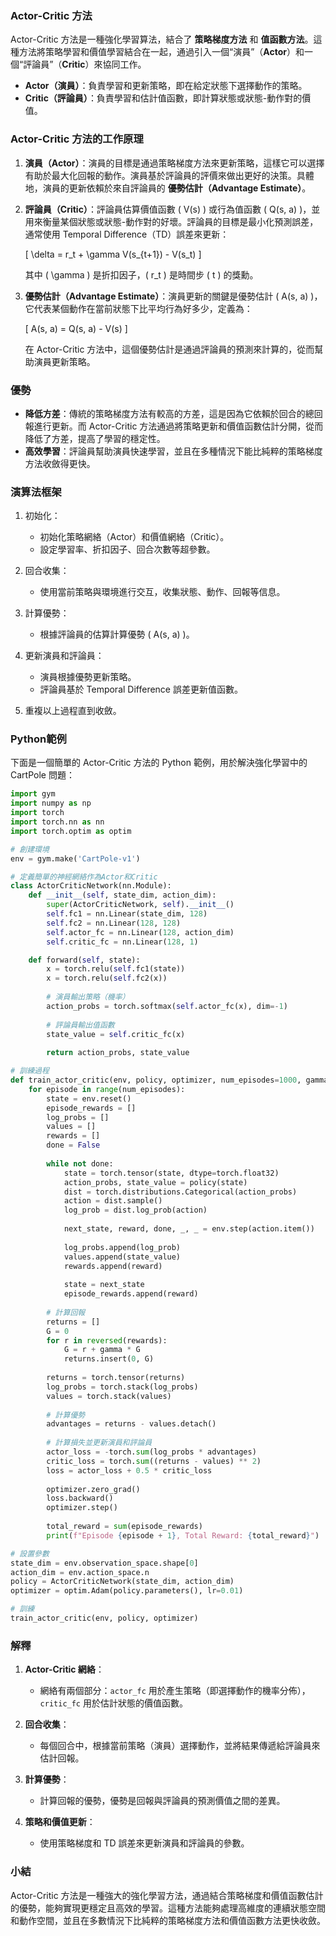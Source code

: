 ### Actor-Critic 方法

Actor-Critic 方法是一種強化學習算法，結合了 **策略梯度方法** 和 **值函數方法**。這種方法將策略學習和價值學習結合在一起，通過引入一個“演員”（**Actor**）和一個“評論員”（**Critic**）來協同工作。

- **Actor（演員）**：負責學習和更新策略，即在給定狀態下選擇動作的策略。
- **Critic（評論員）**：負責學習和估計值函數，即計算狀態或狀態-動作對的價值。

### Actor-Critic 方法的工作原理

1. **演員（Actor）**：演員的目標是通過策略梯度方法來更新策略，這樣它可以選擇有助於最大化回報的動作。演員基於評論員的評價來做出更好的決策。具體地，演員的更新依賴於來自評論員的 **優勢估計（Advantage Estimate）**。

2. **評論員（Critic）**：評論員估算價值函數 \( V(s) \) 或行為值函數 \( Q(s, a) \)，並用來衡量某個狀態或狀態-動作對的好壞。評論員的目標是最小化預測誤差，通常使用 Temporal Difference（TD）誤差來更新：

   \[
   \delta = r_t + \gamma V(s_{t+1}) - V(s_t)
   \]

   其中 \( \gamma \) 是折扣因子，\( r_t \) 是時間步 \( t \) 的獎勳。

3. **優勢估計（Advantage Estimate）**：演員更新的關鍵是優勢估計 \( A(s, a) \)，它代表某個動作在當前狀態下比平均行為好多少，定義為：

   \[
   A(s, a) = Q(s, a) - V(s)
   \]

   在 Actor-Critic 方法中，這個優勢估計是通過評論員的預測來計算的，從而幫助演員更新策略。

### 優勢

- **降低方差**：傳統的策略梯度方法有較高的方差，這是因為它依賴於回合的總回報進行更新。而 Actor-Critic 方法通過將策略更新和價值函數估計分開，從而降低了方差，提高了學習的穩定性。
- **高效學習**：評論員幫助演員快速學習，並且在多種情況下能比純粹的策略梯度方法收斂得更快。

### 演算法框架

1. 初始化：
   - 初始化策略網絡（Actor）和價值網絡（Critic）。
   - 設定學習率、折扣因子、回合次數等超參數。

2. 回合收集：
   - 使用當前策略與環境進行交互，收集狀態、動作、回報等信息。
   
3. 計算優勢：
   - 根據評論員的估算計算優勢 \( A(s, a) \)。
   
4. 更新演員和評論員：
   - 演員根據優勢更新策略。
   - 評論員基於 Temporal Difference 誤差更新值函數。

5. 重複以上過程直到收斂。

### Python範例

下面是一個簡單的 Actor-Critic 方法的 Python 範例，用於解決強化學習中的 CartPole 問題：

```python
import gym
import numpy as np
import torch
import torch.nn as nn
import torch.optim as optim

# 創建環境
env = gym.make('CartPole-v1')

# 定義簡單的神經網絡作為Actor和Critic
class ActorCriticNetwork(nn.Module):
    def __init__(self, state_dim, action_dim):
        super(ActorCriticNetwork, self).__init__()
        self.fc1 = nn.Linear(state_dim, 128)
        self.fc2 = nn.Linear(128, 128)
        self.actor_fc = nn.Linear(128, action_dim)
        self.critic_fc = nn.Linear(128, 1)

    def forward(self, state):
        x = torch.relu(self.fc1(state))
        x = torch.relu(self.fc2(x))
        
        # 演員輸出策略（機率）
        action_probs = torch.softmax(self.actor_fc(x), dim=-1)
        
        # 評論員輸出值函數
        state_value = self.critic_fc(x)
        
        return action_probs, state_value

# 訓練過程
def train_actor_critic(env, policy, optimizer, num_episodes=1000, gamma=0.99):
    for episode in range(num_episodes):
        state = env.reset()
        episode_rewards = []
        log_probs = []
        values = []
        rewards = []
        done = False
        
        while not done:
            state = torch.tensor(state, dtype=torch.float32)
            action_probs, state_value = policy(state)
            dist = torch.distributions.Categorical(action_probs)
            action = dist.sample()
            log_prob = dist.log_prob(action)
            
            next_state, reward, done, _, _ = env.step(action.item())
            
            log_probs.append(log_prob)
            values.append(state_value)
            rewards.append(reward)
            
            state = next_state
            episode_rewards.append(reward)
        
        # 計算回報
        returns = []
        G = 0
        for r in reversed(rewards):
            G = r + gamma * G
            returns.insert(0, G)
        
        returns = torch.tensor(returns)
        log_probs = torch.stack(log_probs)
        values = torch.stack(values)
        
        # 計算優勢
        advantages = returns - values.detach()
        
        # 計算損失並更新演員和評論員
        actor_loss = -torch.sum(log_probs * advantages)
        critic_loss = torch.sum((returns - values) ** 2)
        loss = actor_loss + 0.5 * critic_loss
        
        optimizer.zero_grad()
        loss.backward()
        optimizer.step()
        
        total_reward = sum(episode_rewards)
        print(f"Episode {episode + 1}, Total Reward: {total_reward}")

# 設置參數
state_dim = env.observation_space.shape[0]
action_dim = env.action_space.n
policy = ActorCriticNetwork(state_dim, action_dim)
optimizer = optim.Adam(policy.parameters(), lr=0.01)

# 訓練
train_actor_critic(env, policy, optimizer)
```

### 解釋

1. **Actor-Critic 網絡**：
   - 網絡有兩個部分：`actor_fc` 用於產生策略（即選擇動作的機率分佈），`critic_fc` 用於估計狀態的價值函數。

2. **回合收集**：
   - 每個回合中，根據當前策略（演員）選擇動作，並將結果傳遞給評論員來估計回報。

3. **計算優勢**：
   - 計算回報的優勢，優勢是回報與評論員的預測價值之間的差異。

4. **策略和價值更新**：
   - 使用策略梯度和 TD 誤差來更新演員和評論員的參數。

### 小結

Actor-Critic 方法是一種強大的強化學習方法，通過結合策略梯度和價值函數估計的優勢，能夠實現更穩定且高效的學習。這種方法能夠處理高維度的連續狀態空間和動作空間，並且在多數情況下比純粹的策略梯度方法和價值函數方法更快收斂。